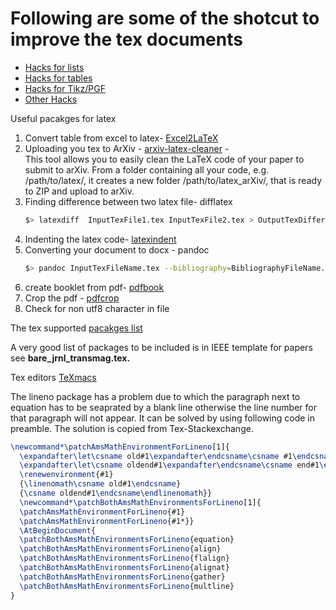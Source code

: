 # Following are some of the  shotcut to improve the tex documents

* [Hacks for lists](./tex_hacks_lists.md)
* [Hacks for tables](./tex_hacks_table.md)
* [Hacks for Tikz/PGF](./tex_tikz_examples.md)
* [Other Hacks](./tex_hacks_other.md)



Useful pacakges for latex

1. Convert table from excel to latex- [Excel2LaTeX](https://ctan.org/tex-archive/support/excel2latex?lang=en) 
2. Uploading you tex to ArXiv - [arxiv-latex-cleaner](https://pypi.org/project/arxiv-latex-cleaner/) -  
This tool allows you to easily clean the LaTeX code of your paper to submit to arXiv. From a folder containing all your code, e.g. /path/to/latex/, it creates a new folder /path/to/latex_arXiv/, that is ready to ZIP and upload to arXiv.
3. Finding difference between two latex file- difflatex
   ```sh
   $> latexdiff  InputTexFile1.tex InputTexFile2.tex > OutputTexDifferece.tex
   ```
4. Indenting the latex code- [latexindent](https://ctan.math.washington.edu/tex-archive/support/latexindent/documentation/latexindent.pdf)
5. Converting your document to docx - pandoc
   ```sh
   $> pandoc InputTexFileName.tex --bibliography=BibliographyFileName.bib -o OutPutFileName.docx
   ```
6. create booklet from pdf- [pdfbook](https://ctan.org/tex-archive/support/pdfbook2)
7. Crop the pdf - [pdfcrop](https://ctan.org/tex-archive/support/pdfcrop)
8. Check for non utf8 character in file 

The tex supported [pacakges list](https://ctan.org/tex-archive/support)



A very good list of packages to be included is in IEEE template for papers see **bare_jrnl_transmag.tex.** 



Tex editors
[TeXmacs](https://ctan.org/tex-archive/support/TeXmacs)




The lineno package has a problem due to which the paragraph next to equation has to be seaprated by a 
blank line otherwise the line number for that paragraph will not appear. 
It can be solved by using following code in preamble. 
The solution is copied from Tex-Stackexchange. 

```tex
\newcommand*\patchAmsMathEnvironmentForLineno[1]{
  \expandafter\let\csname old#1\expandafter\endcsname\csname #1\endcsname
  \expandafter\let\csname oldend#1\expandafter\endcsname\csname end#1\endcsname
  \renewenvironment{#1}
  {\linenomath\csname old#1\endcsname}
  {\csname oldend#1\endcsname\endlinenomath}}
  \newcommand*\patchBothAmsMathEnvironmentsForLineno[1]{
  \patchAmsMathEnvironmentForLineno{#1}
  \patchAmsMathEnvironmentForLineno{#1*}}
  \AtBeginDocument{
  \patchBothAmsMathEnvironmentsForLineno{equation}
  \patchBothAmsMathEnvironmentsForLineno{align}
  \patchBothAmsMathEnvironmentsForLineno{flalign}
  \patchBothAmsMathEnvironmentsForLineno{alignat}
  \patchBothAmsMathEnvironmentsForLineno{gather}
  \patchBothAmsMathEnvironmentsForLineno{multline}
}
```
